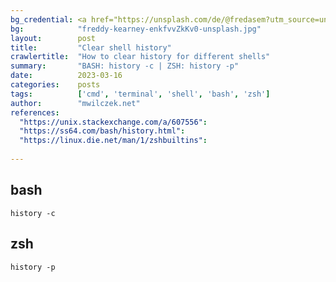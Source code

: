 ```yaml
---
bg_credential: <a href="https://unsplash.com/de/@fredasem?utm_source=unsplash&utm_medium=referral&utm_content=creditCopyText">Freddy Kearney</a> on <a href="https://unsplash.com/photos/enkfvvZkKv0?utm_source=unsplash&utm_medium=referral&utm_content=creditCopyText">Unsplash</a>
bg:            "freddy-kearney-enkfvvZkKv0-unsplash.jpg"
layout:        post
title:         "Clear shell history"
crawlertitle:  "How to clear history for different shells"
summary:       "BASH: history -c | ZSH: history -p"
date:          2023-03-16
categories:    posts
tags:          ['cmd', 'terminal', 'shell', 'bash', 'zsh']
author:        "mwilczek.net"
references:
  "https://unix.stackexchange.com/a/607556":
  "https://ss64.com/bash/history.html":
  "https://linux.die.net/man/1/zshbuiltins":
  
---
```


## bash

```shell
history -c
```

## zsh

```shell
history -p
```